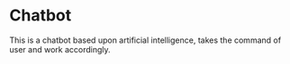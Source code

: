 # Chatbot
This is a chatbot based upon artificial intelligence, takes the command of user and work accordingly.
